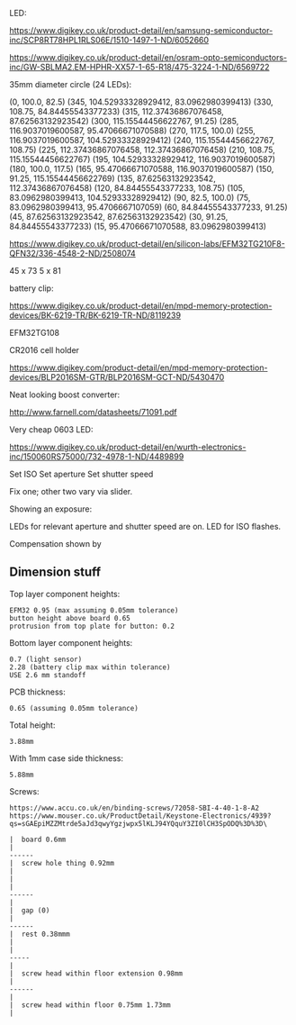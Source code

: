 LED:

https://www.digikey.co.uk/product-detail/en/samsung-semiconductor-inc/SCP8RT78HPL1RLS06E/1510-1497-1-ND/6052660

https://www.digikey.co.uk/product-detail/en/osram-opto-semiconductors-inc/GW-SBLMA2.EM-HPHR-XX57-1-65-R18/475-3224-1-ND/6569722

35mm diameter circle (24 LEDs):

(0, 100.0, 82.5)
(345, 104.52933328929412, 83.0962980399413)
(330, 108.75, 84.84455543377233)
(315, 112.37436867076458, 87.62563132923542)
(300, 115.15544456622767, 91.25)
(285, 116.9037019600587, 95.47066671070588)
(270, 117.5, 100.0)
(255, 116.9037019600587, 104.52933328929412)
(240, 115.15544456622767, 108.75)
(225, 112.37436867076458, 112.37436867076458)
(210, 108.75, 115.15544456622767)
(195, 104.52933328929412, 116.9037019600587)
(180, 100.0, 117.5)
(165, 95.47066671070588, 116.9037019600587)
(150, 91.25, 115.15544456622769)
(135, 87.62563132923542, 112.37436867076458)
(120, 84.84455543377233, 108.75)
(105, 83.0962980399413, 104.52933328929412)
(90, 82.5, 100.0)
(75, 83.0962980399413, 95.4706667107059)
(60, 84.84455543377233, 91.25)
(45, 87.62563132923542, 87.62563132923542)
(30, 91.25, 84.84455543377233)
(15, 95.47066671070588, 83.0962980399413)

https://www.digikey.co.uk/product-detail/en/silicon-labs/EFM32TG210F8-QFN32/336-4548-2-ND/2508074

45 x 73
5 x 81

battery clip:

https://www.digikey.co.uk/product-detail/en/mpd-memory-protection-devices/BK-6219-TR/BK-6219-TR-ND/8119239

EFM32TG108

CR2016 cell holder

https://www.digikey.com/product-detail/en/mpd-memory-protection-devices/BLP2016SM-GTR/BLP2016SM-GCT-ND/5430470

Neat looking boost converter:

http://www.farnell.com/datasheets/71091.pdf

Very cheap 0603 LED:

https://www.digikey.co.uk/product-detail/en/wurth-electronics-inc/150060RS75000/732-4978-1-ND/4489899



Set ISO
Set aperture
Set shutter speed

Fix one; other two vary via slider.

Showing an exposure:

LEDs for relevant aperture and shutter speed are on.
LED for ISO flashes.

Compensation shown by

## Dimension stuff

Top layer component heights:

    EFM32 0.95 (max assuming 0.05mm tolerance)
    button height above board 0.65
    protrusion from top plate for button: 0.2

Bottom layer component heights:

    0.7 (light sensor)
    2.28 (battery clip max within tolerance)
    USE 2.6 mm standoff


PCB thickness:

    0.65 (assuming 0.05mm tolerance)

Total height:

    3.88mm

With 1mm case side thickness:

    5.88mm


Screws:

    https://www.accu.co.uk/en/binding-screws/72058-SBI-4-40-1-8-A2
    https://www.mouser.co.uk/ProductDetail/Keystone-Electronics/4939?qs=sGAEpiMZZMtrde5aJd3qwyYgzjwpx5lKLJ94YQquY3ZI0lCH3SpODQ%3D%3D\

    |  board 0.6mm
    |
    ------
    |  screw hole thing 0.92mm
    |
    |
    |
    ------
    |
    |  gap (0)
    |
    ------
    |  rest 0.38mmm
    |
    |
    -----
    |
    |  screw head within floor extension 0.98mm
    |
    ------
    |
    |  screw head within floor 0.75mm 1.73mm
    |